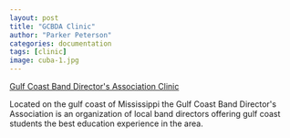 ```yaml
---
layout: post
title: "GCBDA Clinic"
author: "Parker Peterson"
categories: documentation
tags: [clinic]
image: cuba-1.jpg
---
```


[Gulf Coast Band Director's Association Clinic](http://gcbda.org)

Located on the gulf coast of Mississippi the Gulf Coast Band Director's Association is an organization of local band directors offering gulf coast students the best education experience in the area.
